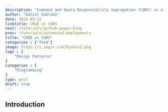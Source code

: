 ```yaml
---
description: "Command and Query Responsibility Segregation (CQRS) is a pattern that assumes that reading and writing are two different things. EventSourcing is related to CQRS and by persisting events rather than domain objects, helps to avoid the object-relational mismatch problem."
author: "Daniel Sobrado"
date: 2016-05-12
linktitle: CRUD vs CQRS
next: /tutorials/github-pages-blog
prev: /tutorials/automated-deployments
title: "CRUD vs CQRS"
categories : ["food"]
image: https://i.imgur.com/9juUrvZ.png
tags : [
    "Design Patterns"
]
categories : [
	"Programming"
]
type: post
draft: true
---
```



## Introduction

